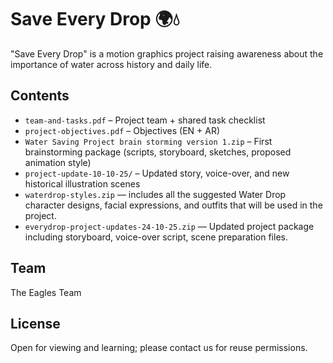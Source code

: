 # Save Every Drop 🌍💧 

"Save Every Drop" is a motion graphics project raising awareness about the importance of water across history and daily life.

## Contents
- `team-and-tasks.pdf` – Project team + shared task checklist  
- `project-objectives.pdf` – Objectives (EN + AR)
- `Water Saving Project brain storming version 1.zip` – First brainstorming package (scripts, storyboard, sketches, proposed animation style)
- `project-update-10-10-25/` – Updated story, voice-over, and new historical illustration scenes
- `waterdrop-styles.zip` — includes all the suggested Water Drop character designs, facial expressions, and outfits that will be used in the project.
- `everydrop-project-updates-24-10-25.zip` — Updated project package including storyboard, voice-over script, scene preparation files.


## Team
The Eagles Team

## License
Open for viewing and learning; please contact us for reuse permissions.
